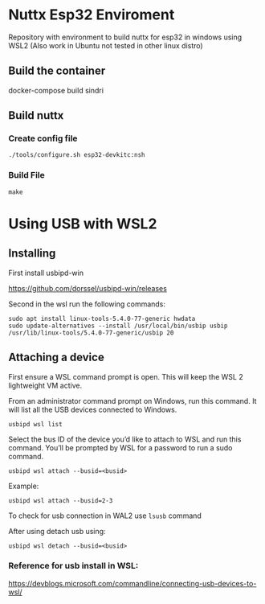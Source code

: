 # Nuttx Esp32 Enviroment
Repository with environment to build nuttx for esp32 in windows using WSL2 (Also work in Ubuntu not tested in other linux distro)

## Build the container
docker-compose build sindri

## Build nuttx

### Create config file

```
./tools/configure.sh esp32-devkitc:nsh  
```

### Build File
```
make  
```

# Using USB with WSL2

## Installing

First install usbipd-win

https://github.com/dorssel/usbipd-win/releases

Second in the wsl run the following commands:

```
sudo apt install linux-tools-5.4.0-77-generic hwdata
sudo update-alternatives --install /usr/local/bin/usbip usbip /usr/lib/linux-tools/5.4.0-77-generic/usbip 20
```

## Attaching a device

First ensure a WSL command prompt is open. This will keep the WSL 2 lightweight VM active.

From an administrator command prompt on Windows, run this command. It will list all the USB devices connected to Windows.

```
usbipd wsl list
```
Select the bus ID of the device you’d like to attach to WSL and run this command. You’ll be prompted by WSL for a password to run a sudo command.

```
usbipd wsl attach --busid=<busid>
```
Example:
```
usbipd wsl attach --busid=2-3
```

To check for usb connection in WAL2 use ```lsusb``` command

After using detach usb using:
```
usbipd wsl detach --busid=<busid>
```

### Reference for usb install in WSL:
https://devblogs.microsoft.com/commandline/connecting-usb-devices-to-wsl/
